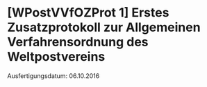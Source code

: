 # [WPostVVfOZProt 1] Erstes Zusatzprotokoll zur Allgemeinen Verfahrensordnung des Weltpostvereins

Ausfertigungsdatum: 06.10.2016

 